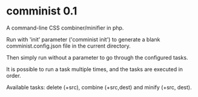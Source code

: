 comminist 0.1
=========

A command-line CSS combiner/minifier in php.

Run with 'init' parameter ('comminist init') to generate a blank comminist.config.json file in the current directory.

Then simply run without a parameter to go through the configured tasks.

It is possible to run a task multiple times, and the tasks are executed in order.

Available tasks: delete (+src), combine (+src,dest) and minify (+src, dest).

